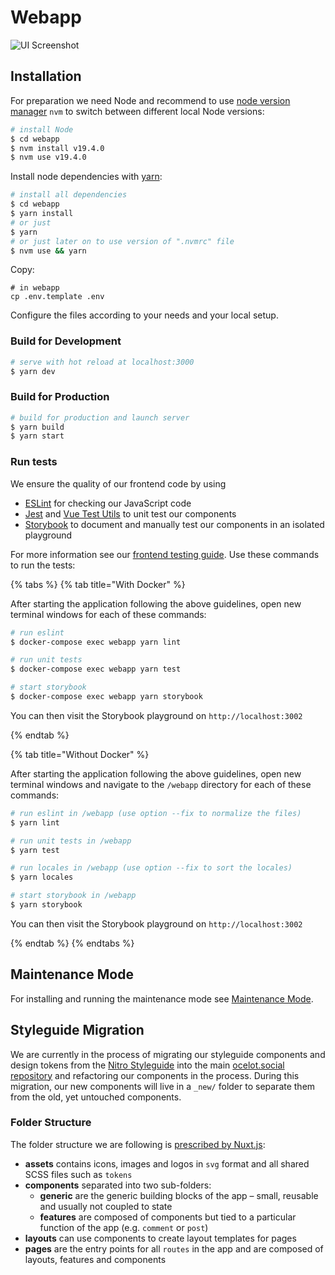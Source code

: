 # Webapp

![UI Screenshot](~@images/assets/screenshot.png)

## Installation

For preparation we need Node and recommend to use [node version manager](https://github.com/nvm-sh/nvm) `nvm` to switch
between different local Node versions:

```bash
# install Node
$ cd webapp
$ nvm install v19.4.0
$ nvm use v19.4.0
```

Install node dependencies with [yarn](https://yarnpkg.com/en/):

```bash
# install all dependencies
$ cd webapp
$ yarn install
# or just
$ yarn
# or just later on to use version of ".nvmrc" file
$ nvm use && yarn
```

Copy:

```text
# in webapp
cp .env.template .env
```

Configure the files according to your needs and your local setup.

### Build for Development

```bash
# serve with hot reload at localhost:3000
$ yarn dev
```

### Build for Production

```bash
# build for production and launch server
$ yarn build
$ yarn start
```

### Run tests

We ensure the quality of our frontend code by using
- [ESLint](https://eslint.org/) for checking our JavaScript code
- [Jest](https://jestjs.io/) and [Vue Test Utils](https://vue-test-utils.vuejs.org/) to unit test our components
- [Storybook](https://storybook.js.org/) to document and manually test our components in an isolated playground

For more information see our [frontend testing guide](testing.md). Use these commands to run the tests:

{% tabs %}
{% tab title="With Docker" %}

After starting the application following the above guidelines, open new terminal windows for each of these commands:

```bash
# run eslint
$ docker-compose exec webapp yarn lint
```

```bash
# run unit tests
$ docker-compose exec webapp yarn test
```

```bash
# start storybook
$ docker-compose exec webapp yarn storybook
```

You can then visit the Storybook playground on `http://localhost:3002`

{% endtab %}

{% tab title="Without Docker" %}

After starting the application following the above guidelines, open new terminal windows and navigate to the `/webapp` directory for each of these commands:

```bash
# run eslint in /webapp (use option --fix to normalize the files)
$ yarn lint
```

```bash
# run unit tests in /webapp
$ yarn test
```

```bash
# run locales in /webapp (use option --fix to sort the locales)
$ yarn locales
```

```bash
# start storybook in /webapp
$ yarn storybook
```

You can then visit the Storybook playground on `http://localhost:3002`

{% endtab %}
{% endtabs %}

## Maintenance Mode

For installing and running the maintenance mode see [Maintenance Mode](./maintenance/README.md).

## Styleguide Migration

We are currently in the process of migrating our styleguide components and design tokens from the [Nitro Styleguide](https://github.com/Ocelot-Social-Community/HC-Styleguide-20201003) into the main [ocelot.social repository](https://github.com/Ocelot-Social-Community/Ocelot-Social) and refactoring our components in the process. During this migration, our new components will live in a `_new/` folder to separate them from the old, yet untouched components.

### Folder Structure

The folder structure we are following is [prescribed by Nuxt.js](https://nuxtjs.org/guide/directory-structure):

- **assets** contains icons, images and logos in `svg` format and all shared SCSS files such as `tokens`
- **components** separated into two sub-folders:
    - **generic** are the generic building blocks of the app – small, reusable and usually not coupled to state
    - **features** are composed of components but tied to a particular function of the app (e.g. `comment` or `post`)
- **layouts** can use components to create layout templates for pages
- **pages** are the entry points for all `routes` in the app and are composed of layouts, features and components
